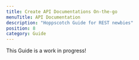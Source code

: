 ```yaml
---
title: Create API Documentations On-the-go
menuTitle: API Documentation
description: "Hoppscotch Guide for REST newbies"
position: 8
category: Guide
---
```


<alert>

This Guide is a work in progress!

</alert>
